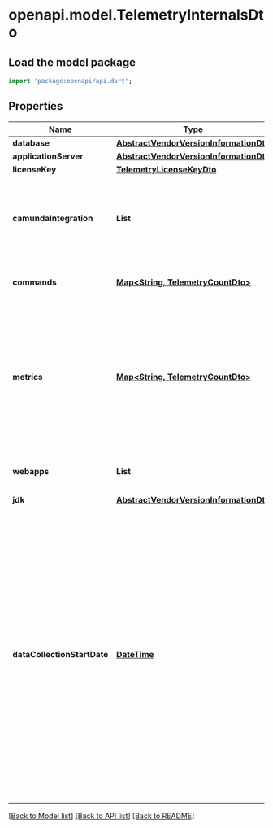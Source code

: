 # openapi.model.TelemetryInternalsDto

## Load the model package
```dart
import 'package:openapi/api.dart';
```

## Properties
Name | Type | Description | Notes
------------ | ------------- | ------------- | -------------
**database** | [**AbstractVendorVersionInformationDto**](AbstractVendorVersionInformationDto.md) |  | [optional] 
**applicationServer** | [**AbstractVendorVersionInformationDto**](AbstractVendorVersionInformationDto.md) |  | [optional] 
**licenseKey** | [**TelemetryLicenseKeyDto**](TelemetryLicenseKeyDto.md) |  | [optional] 
**camundaIntegration** | **List<String>** | List of Camunda integrations used (e.g., Camunda Spring Boot Starter, Camunda Run, WildFly/JBoss subsystem, Camunda EJB). | [optional] [default to const []]
**commands** | [**Map<String, TelemetryCountDto>**](TelemetryCountDto.md) | The count of executed commands after the last retrieved data. | [optional] [default to const {}]
**metrics** | [**Map<String, TelemetryCountDto>**](TelemetryCountDto.md) | The collected metrics are the number of root process instance executions started, the number of activity instances started or also known as flow node instances, and the number of executed decision instances and elements. | [optional] [default to const {}]
**webapps** | **List<String>** | The webapps enabled in this installation of Camunda. | [optional] [default to const []]
**jdk** | [**AbstractVendorVersionInformationDto**](AbstractVendorVersionInformationDto.md) |  | [optional] 
**dataCollectionStartDate** | [**DateTime**](DateTime.md) | The date when the engine started to collect dynamic data, such as command executions and metrics. If telemetry sending is enabled, dynamic data resets on sending the data to Camunda. Dynamic data and the date returned by this method are reset in three cases: engine startup, after engine start when sending telemetry data to Camunda is enabled via API, after sending telemetry data to Camunda (only when this was enabled) The date is in the format <code>YYYY-MM-DD'T'HH:mm:ss.SSSZ</code>. | [optional] 

[[Back to Model list]](../README.md#documentation-for-models) [[Back to API list]](../README.md#documentation-for-api-endpoints) [[Back to README]](../README.md)


